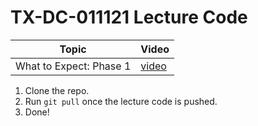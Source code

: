 # TX-DC-011121 Lecture Code

| Topic            | Video                |
| -----            | -----                |
| What to Expect: Phase 1| [video](https://youtu.be/GTrXWVfTCGA) |


1. Clone the repo.
2. Run `git pull` once the lecture code is pushed.
3. Done!
